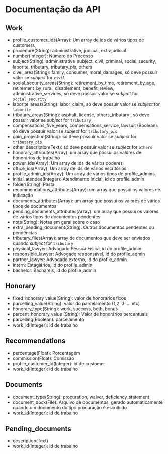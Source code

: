 # Documentação da API

## Work

- profile_customer_ids(Array): Um array de ids de vários tipos de customers
- procedure(String):  administrative, judicial, extrajudicial 
- number(Integer): Número do Processo
- subject(String):  administrative_subject, civil, criminal,  social_security, laborite, tributary, tributary_pis, others
- civel_area(String): family, consumer, moral_damages, só deve possuir valor se *subject* for `civil`
- social_security_areas(String): retirement_by_time, retirement_by_age, retirement_by_rural, disablement, benefit_review, administrative_services, só deve possuir valor se *subject* for `social_security`
- laborite_areas(String): labor_claim, só deve possuir valor se *subject* for `laborite`
- tributary_areas(String): asphalt, license, others_tributary , só deve possuir valor se *subject* for `tributary`
- compensations_five_years, compensations_service, lawsuit (Boolean): só deve possuir valor se *subject* for `tributary_pis` 
- gain_projection(String): só deve possuir valor se *subject* for `tributary_pis` 
- other_description(Text): só deve possuir valor se *subject* for `others`
- honorary_attributes(Array): um array que possui os valores de honorários de trabalho 
- power_ids(Array): Um array de ids de vários poderes
- office_ids(Array): Um array de ids de vários escritórios
- profile_admin_ids(Array): Um array de vários tipos de profile_admins
- initial_atendee(Integer): Atendimento Inicial, id do profile_admin
- folder(String): Pasta
- recommendations_attributes(Array): um array que possui os valores de indicação
- documents_attributes(Array): um array que possui os valores de vários tipos de documentos
- pending_documents_attributes(Array): um array que possui os valores de vários tipos de documentos pendentes
- note(String): Notas em geral sobre o caso
- extra_pending_document(String): Outros documentos pendentes ou pendências
- tributary_files(Array): array de documentos que deve ser enviados quando *subject* for `tributary`
- physical_lawyer: Advogado Pessoa Fisica, id do profile_admin
- responsible_lawyer: Advogado responsável, id do profile_admin
- partner_lawyer: Advogado externo, id do profile_admin
- intern: Estágiários, id do profile_admin
- bachelor: Bachareis, id do profile_admin
## Honorary

- fixed_honorary_value(String): valor de honorários fixos
- parcelling_value(String): valor do parcelamento (1,2 ,3 .... etc)
- honorary_type(String):  work, success, both, bonus
- percent_honorary_value (String): Valor de honorários percentuais
- parcelling(Boolean): parcelamento
- work_id(Integer): id de trabalho

## Recommendations

- percentage(Float): Porcentagem 
- commission(Float): Comissão 
- profile_customer_id(Integer): id de customer
- work_id(Integer): id de trabalho

## Documents

- document_type(String): procuration, waiver, deficiency_statement
- document_docx(File):  Arquivo de documentos, gerado automaticamente quando um documento do tipo procuração é escolhido
- work_id(Integer): id de trabalho

## Pending_documents

- description(Text)
- work_id(Integer): id de trabalho
